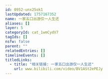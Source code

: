 ```yaml
---
id: 0952-unx25ok1
lastUpdated: 1757167352
name: 一家五口出游仅一人生还
aliases: []
layer: 5
categoryId: cat_1wmCydV7
tagIds: []
nsfw: false
parent: ""
relatedEntries: []
timelineEvents: []
titledLinks:
  - title: "相关链接: 一家五口出游仅一人生还"
    url: www.bilibili.com/video/BV1ASt2ePEJy
---
```


